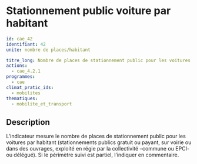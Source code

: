 # Stationnement public voiture par habitant
```yaml
id: cae_42
identifiant: 42
unite: nombre de places/habitant

titre_long: Nombre de places de stationnement public pour les voitures par habitant
actions:
  - cae_4.2.1
programmes:
  - cae
climat_pratic_ids:
  - mobilites
thematiques:
  - mobilite_et_transport
```
## Description
L'indicateur mesure le nombre de places de stationnement public pour les voitures par habitant (stationnements publics gratuit ou payant, sur voirie ou dans des ouvrages, exploité en régie par la collectivité –commune ou EPCI- ou délégué). Si le périmètre suivi est partiel, l’indiquer en commentaire.
